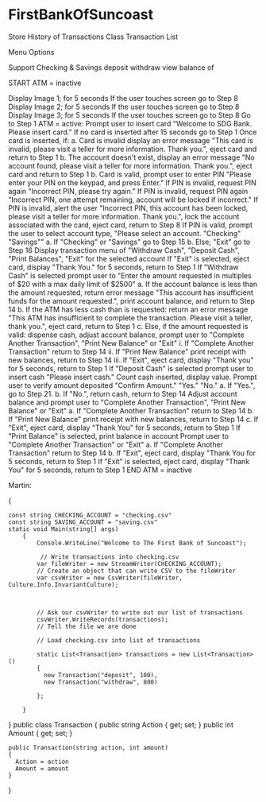 # FirstBankOfSuncoast

Store History of Transactions
Class Transaction
List<Transaction>

Menu Options

Support Checking & Savings
deposit
withdraw
view balance of

START ATM = inactive

Display Image 1; for 5 seconds
If the user touches screen go to Step 8
Display Image 2; for 5 seconds
If the user touches screen go to Step 8
Display Image 3; for 5 seconds
If the user touches screen go to Step 8
Go to Step 1
ATM = active: Prompt user to insert card "Welcome to SDG Bank. Please insert card."
If no card is inserted after 15 seconds go to Step 1
Once card is inserted, if: a. Card is invalid display an error message "This card is invalid, please visit a teller for more information. Thank you.", eject card and return to Step 1 b. The account doesn't exist, display an error message "No account found, please visit a teller for more information. Thank you.", eject card and return to Step 1 b. Card is valid, prompt user to enter PIN "Please enter your PIN on the keypad, and press Enter."
If PIN is invalid, request PIN again "Incorrect PIN, please try again."
If PIN is invalid, request PIN again "Incorrect PIN, one attempt remaining, account will be locked if incorrect."
If PIN is invalid, alert the user "Incorrect PIN, this account has been locked, please visit a teller for more information. Thank you.", lock the account associated with the card, eject card, return to Step 8
If PIN is valid, prompt the user to select account type, "Please select an account. "Checking" "Savings"" a. If "Checking" or "Savings" go to Step 15 b. Else; "Exit" go to Step 16
Display transaction menu of "Withdraw Cash", "Deposit Cash", "Print Balances", "Exit" for the selected account
If "Exit" is selected, eject card, display "Thank You." for 5 seconds, return to Step 1
If "Withdraw Cash" is selected prompt user to "Enter the amount requested in multiples of $20 with a max daily limit of $2500" a. If the account balance is less than the amount requested, return error message "This account has insufficient funds for the amount requested.", print account balance, and return to Step 14 b. If the ATM has less cash than is requested: return an error message "This ATM has insufficient to complete the transaction. Please visit a teller, thank you.", eject card, return to Step 1 c. Else, if the amount requested is valid: dispense cash, adjust account balance, prompt user to "Complete Another Transaction", "Print New Balance" or "Exit" i. If "Complete Another Transaction" return to Step 14 ii. If "Print New Balance" print receipt with new balances, return to Step 14 iii. If "Exit", eject card, display "Thank you" for 5 seconds, return to Step 1
If "Deposit Cash" is selected prompt user to insert cash "Please insert cash."
Count cash inserted, display value.
Prompt user to verify amount deposited "Confirm Amount." "Yes." "No." a. If "Yes.", go to Step 21. b. If "No.", return cash, return to Step 14
Adjust account balance and prompt user to "Complete Another Transaction", "Print New Balance" or "Exit" a. If "Complete Another Transaction" return to Step 14 b. If "Print New Balance" print receipt with new balances, return to Step 14 c. If "Exit", eject card, display "Thank You" for 5 seconds, return to Step 1
If "Print Balance" is selected, print balance in account
Prompt user to "Complete Another Transaction" or "Exit" a. If "Complete Another Transaction" return to Step 14 b. If "Exit", eject card, display "Thank You for 5 seconds, return to Step 1
If "Exit" is selected, eject card, display "Thank You" for 5 seconds, return to Step 1
END ATM = inactive

Martin:

{

    const string CHECKING_ACCOUNT = "checking.csv"
    const string SAVING_ACCOUNT = "saving.csv"
    static void Main(string[] args)
        {
            Console.WriteLine("Welcome to The First Bank of Suncoast");

             // Write transactions into checking.csv
            var fileWriter = new StreamWriter(CHECKING_ACCOUNT);
            // Create an object that can write CSV to the fileWriter
            var csvWriter = new CsvWriter(fileWriter, Culture.Info.InvariantCulture);



            // Ask our csvWriter to write out our list of transactions
            csvWriter.WriteRecords(transactions);
            // Tell the file we are done

            // Load checking.csv into list of transactions

            static List<Transaction> transactions = new List<Transaction>()
            {
              new Transaction("deposit", 100),
              new Transaction("withdraw", 800)

            };

        }

}
public class Transaction
{
public string Action { get; set; }
public int Amount { get; set; }

    public Transaction(string action, int amount)
    {
      Action = action
      Amount = amount
    }

}
